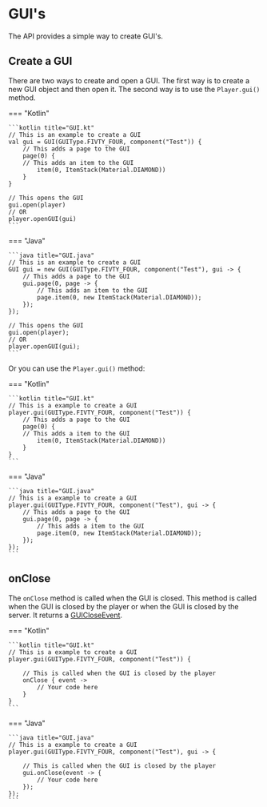 # GUI's 
The API provides a simple way to create GUI's. 

## Create a GUI
There are two ways to create and open a GUI. The first way is to create a new GUI
object and then open it. The second way is to use the `Player.gui()` method.

=== "Kotlin"

    ```kotlin title="GUI.kt"
    // This is an example to create a GUI
    val gui = GUI(GUIType.FIVTY_FOUR, component("Test")) {
        // This adds a page to the GUI
        page(0) {
        // This adds an item to the GUI
            item(0, ItemStack(Material.DIAMOND))
        }
    }
    
    // This opens the GUI
    gui.open(player) 
    // OR
    player.openGUI(gui)
    ```

=== "Java"
    
    ```java title="GUI.java"
    // This is an example to create a GUI
    GUI gui = new GUI(GUIType.FIVTY_FOUR, component("Test"), gui -> {
        // This adds a page to the GUI
        gui.page(0, page -> {
            // This adds an item to the GUI
            page.item(0, new ItemStack(Material.DIAMOND));
        });
    });
    
    // This opens the GUI
    gui.open(player);
    // OR
    player.openGUI(gui);
    ```

Or you can use the `Player.gui()` method:

=== "Kotlin"

    ```kotlin title="GUI.kt"
    // This is a example to create a GUI
    player.gui(GUIType.FIVTY_FOUR, component("Test")) {
        // This adds a page to the GUI
        page(0) {
        // This adds a item to the GUI
            item(0, ItemStack(Material.DIAMOND))
        }
    }
    ```

=== "Java"
    
    ```java title="GUI.java"
    // This is a example to create a GUI
    player.gui(GUIType.FIVTY_FOUR, component("Test"), gui -> {
        // This adds a page to the GUI
        gui.page(0, page -> {
            // This adds a item to the GUI
            page.item(0, new ItemStack(Material.DIAMOND));
        });
    });
    ```

## onClose
The `onClose` method is called when the GUI is closed. This method is called
when the GUI is closed by the player or when the GUI is closed by the server.
It returns a [GUICloseEvent](../../../pages/gui/close-event).

=== "Kotlin" 

    ```kotlin title="GUI.kt"
    // This is a example to create a GUI
    player.gui(GUIType.FIVTY_FOUR, component("Test")) {
        
        // This is called when the GUI is closed by the player
        onClose { event ->
            // Your code here
        }
    }
    ```

=== "Java"
        
    ```java title="GUI.java"
    // This is a example to create a GUI
    player.gui(GUIType.FIVTY_FOUR, component("Test"), gui -> {
        
        // This is called when the GUI is closed by the player
        gui.onClose(event -> {
            // Your code here
        });
    });
    ```
